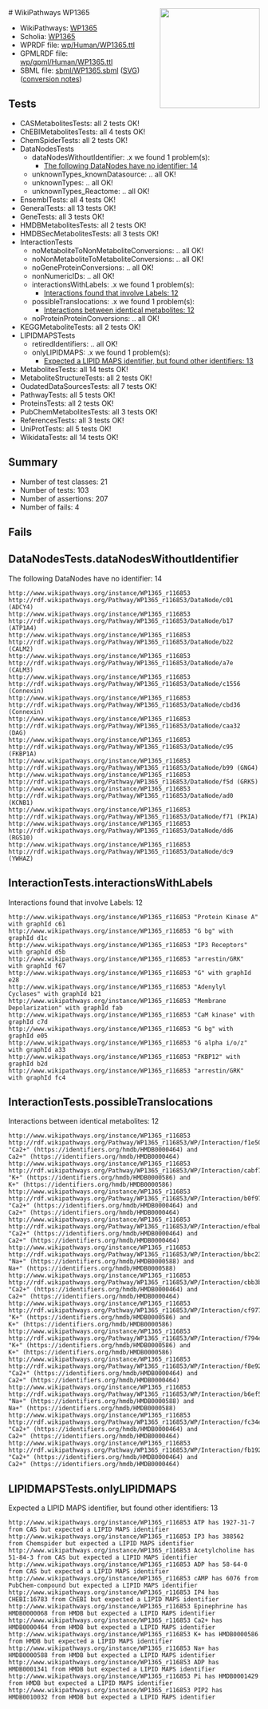 <img style="float: right; width: 200px" src="../logo.png" />
# WikiPathways WP1365

* WikiPathways: [WP1365](https://identifiers.org/wikipathways:WP1365)
* Scholia: [WP1365](https://scholia.toolforge.org/wikipathways/WP1365)
* WPRDF file: [wp/Human/WP1365.ttl](../wp/Human/WP1365.ttl)
* GPMLRDF file: [wp/gpml/Human/WP1365.ttl](../wp/gpml/Human/WP1365.ttl)
* SBML file: [sbml/WP1365.sbml](../sbml/WP1365.sbml) ([SVG](../sbml/WP1365.svg)) ([conversion notes](../sbml/WP1365.txt))

## Tests
* CASMetabolitesTests: all 2 tests OK!
* ChEBIMetabolitesTests: all 4 tests OK!
* ChemSpiderTests: all 2 tests OK!
* DataNodesTests
    * dataNodesWithoutIdentifier: .x we found 1 problem(s):
        * [The following DataNodes have no identifier: 14](#8792c494)
    * unknownTypes_knownDatasource: .. all OK!
    * unknownTypes: .. all OK!
    * unknownTypes_Reactome: .. all OK!
* EnsemblTests: all 4 tests OK!
* GeneralTests: all 13 tests OK!
* GeneTests: all 3 tests OK!
* HMDBMetabolitesTests: all 2 tests OK!
* HMDBSecMetabolitesTests: all 3 tests OK!
* InteractionTests
    * noMetaboliteToNonMetaboliteConversions: .. all OK!
    * noNonMetaboliteToMetaboliteConversions: .. all OK!
    * noGeneProteinConversions: .. all OK!
    * nonNumericIDs: .. all OK!
    * interactionsWithLabels: .x we found 1 problem(s):
        * [Interactions found that involve Labels: 12](#fe97a8ba)
    * possibleTranslocations: .x we found 1 problem(s):
        * [Interactions between identical metabolites: 12](#dc76dfee)
    * noProteinProteinConversions: .. all OK!
* KEGGMetaboliteTests: all 2 tests OK!
* LIPIDMAPSTests
    * retiredIdentifiers: .. all OK!
    * onlyLIPIDMAPS: .x we found 1 problem(s):
        * [Expected a LIPID MAPS identifier, but found other identifiers: 13](#d0bfb67b)
* MetabolitesTests: all 14 tests OK!
* MetaboliteStructureTests: all 2 tests OK!
* OudatedDataSourcesTests: all 7 tests OK!
* PathwayTests: all 5 tests OK!
* ProteinsTests: all 2 tests OK!
* PubChemMetabolitesTests: all 3 tests OK!
* ReferencesTests: all 3 tests OK!
* UniProtTests: all 5 tests OK!
* WikidataTests: all 14 tests OK!


## Summary

* Number of test classes: 21
* Number of tests: 103
* Number of assertions: 207
* Number of fails: 4

## Fails

<a name="8792c494" />

## DataNodesTests.dataNodesWithoutIdentifier

The following DataNodes have no identifier: 14
```
http://www.wikipathways.org/instance/WP1365_r116853 http://rdf.wikipathways.org/Pathway/WP1365_r116853/DataNode/c01 (ADCY4)
http://www.wikipathways.org/instance/WP1365_r116853 http://rdf.wikipathways.org/Pathway/WP1365_r116853/DataNode/b17 (ATP1A4)
http://www.wikipathways.org/instance/WP1365_r116853 http://rdf.wikipathways.org/Pathway/WP1365_r116853/DataNode/b22 (CALM2)
http://www.wikipathways.org/instance/WP1365_r116853 http://rdf.wikipathways.org/Pathway/WP1365_r116853/DataNode/a7e (CALM3)
http://www.wikipathways.org/instance/WP1365_r116853 http://rdf.wikipathways.org/Pathway/WP1365_r116853/DataNode/c1556 (Connexin)
http://www.wikipathways.org/instance/WP1365_r116853 http://rdf.wikipathways.org/Pathway/WP1365_r116853/DataNode/cbd36 (Connexin)
http://www.wikipathways.org/instance/WP1365_r116853 http://rdf.wikipathways.org/Pathway/WP1365_r116853/DataNode/caa32 (DAG)
http://www.wikipathways.org/instance/WP1365_r116853 http://rdf.wikipathways.org/Pathway/WP1365_r116853/DataNode/c95 (FKBP1A)
http://www.wikipathways.org/instance/WP1365_r116853 http://rdf.wikipathways.org/Pathway/WP1365_r116853/DataNode/b99 (GNG4)
http://www.wikipathways.org/instance/WP1365_r116853 http://rdf.wikipathways.org/Pathway/WP1365_r116853/DataNode/f5d (GRK5)
http://www.wikipathways.org/instance/WP1365_r116853 http://rdf.wikipathways.org/Pathway/WP1365_r116853/DataNode/ad0 (KCNB1)
http://www.wikipathways.org/instance/WP1365_r116853 http://rdf.wikipathways.org/Pathway/WP1365_r116853/DataNode/f71 (PKIA)
http://www.wikipathways.org/instance/WP1365_r116853 http://rdf.wikipathways.org/Pathway/WP1365_r116853/DataNode/dd6 (RGS10)
http://www.wikipathways.org/instance/WP1365_r116853 http://rdf.wikipathways.org/Pathway/WP1365_r116853/DataNode/dc9 (YWHAZ)
```

<a name="fe97a8ba" />

## InteractionTests.interactionsWithLabels

Interactions found that involve Labels: 12
```
http://www.wikipathways.org/instance/WP1365_r116853 "Protein Kinase A" with graphId c61
http://www.wikipathways.org/instance/WP1365_r116853 "G bg" with graphId d1c
http://www.wikipathways.org/instance/WP1365_r116853 "IP3 Receptors" with graphId d5b
http://www.wikipathways.org/instance/WP1365_r116853 "arrestin/GRK" with graphId f67
http://www.wikipathways.org/instance/WP1365_r116853 "G" with graphId e28
http://www.wikipathways.org/instance/WP1365_r116853 "Adenylyl
Cyclases" with graphId b21
http://www.wikipathways.org/instance/WP1365_r116853 "Membrane
Depolarization" with graphId fab
http://www.wikipathways.org/instance/WP1365_r116853 "CaM kinase" with graphId c7d
http://www.wikipathways.org/instance/WP1365_r116853 "G bg" with graphId e05
http://www.wikipathways.org/instance/WP1365_r116853 "G alpha i/o/z" with graphId a33
http://www.wikipathways.org/instance/WP1365_r116853 "FKBP12" with graphId b2d
http://www.wikipathways.org/instance/WP1365_r116853 "arrestin/GRK" with graphId fc4
```

<a name="dc76dfee" />

## InteractionTests.possibleTranslocations

Interactions between identical metabolites: 12
```
http://www.wikipathways.org/instance/WP1365_r116853 http://rdf.wikipathways.org/Pathway/WP1365_r116853/WP/Interaction/f1e50 "Ca2+" (https://identifiers.org/hmdb/HMDB0000464) and 
Ca2+" (https://identifiers.org/hmdb/HMDB0000464)
http://www.wikipathways.org/instance/WP1365_r116853 http://rdf.wikipathways.org/Pathway/WP1365_r116853/WP/Interaction/cabf7 "K+" (https://identifiers.org/hmdb/HMDB0000586) and 
K+" (https://identifiers.org/hmdb/HMDB0000586)
http://www.wikipathways.org/instance/WP1365_r116853 http://rdf.wikipathways.org/Pathway/WP1365_r116853/WP/Interaction/b0f97 "Ca2+" (https://identifiers.org/hmdb/HMDB0000464) and 
Ca2+" (https://identifiers.org/hmdb/HMDB0000464)
http://www.wikipathways.org/instance/WP1365_r116853 http://rdf.wikipathways.org/Pathway/WP1365_r116853/WP/Interaction/efbab "Ca2+" (https://identifiers.org/hmdb/HMDB0000464) and 
Ca2+" (https://identifiers.org/hmdb/HMDB0000464)
http://www.wikipathways.org/instance/WP1365_r116853 http://rdf.wikipathways.org/Pathway/WP1365_r116853/WP/Interaction/bbc23 "Na+" (https://identifiers.org/hmdb/HMDB0000588) and 
Na+" (https://identifiers.org/hmdb/HMDB0000588)
http://www.wikipathways.org/instance/WP1365_r116853 http://rdf.wikipathways.org/Pathway/WP1365_r116853/WP/Interaction/cbb3b "Ca2+" (https://identifiers.org/hmdb/HMDB0000464) and 
Ca2+" (https://identifiers.org/hmdb/HMDB0000464)
http://www.wikipathways.org/instance/WP1365_r116853 http://rdf.wikipathways.org/Pathway/WP1365_r116853/WP/Interaction/cf977 "K+" (https://identifiers.org/hmdb/HMDB0000586) and 
K+" (https://identifiers.org/hmdb/HMDB0000586)
http://www.wikipathways.org/instance/WP1365_r116853 http://rdf.wikipathways.org/Pathway/WP1365_r116853/WP/Interaction/f794e "K+" (https://identifiers.org/hmdb/HMDB0000586) and 
K+" (https://identifiers.org/hmdb/HMDB0000586)
http://www.wikipathways.org/instance/WP1365_r116853 http://rdf.wikipathways.org/Pathway/WP1365_r116853/WP/Interaction/f8e92 "Ca2+" (https://identifiers.org/hmdb/HMDB0000464) and 
Ca2+" (https://identifiers.org/hmdb/HMDB0000464)
http://www.wikipathways.org/instance/WP1365_r116853 http://rdf.wikipathways.org/Pathway/WP1365_r116853/WP/Interaction/b6ef5 "Na+" (https://identifiers.org/hmdb/HMDB0000588) and 
Na+" (https://identifiers.org/hmdb/HMDB0000588)
http://www.wikipathways.org/instance/WP1365_r116853 http://rdf.wikipathways.org/Pathway/WP1365_r116853/WP/Interaction/fc34e "Ca2+" (https://identifiers.org/hmdb/HMDB0000464) and 
Ca2+" (https://identifiers.org/hmdb/HMDB0000464)
http://www.wikipathways.org/instance/WP1365_r116853 http://rdf.wikipathways.org/Pathway/WP1365_r116853/WP/Interaction/fb192 "Ca2+" (https://identifiers.org/hmdb/HMDB0000464) and 
Ca2+" (https://identifiers.org/hmdb/HMDB0000464)
```

<a name="d0bfb67b" />

## LIPIDMAPSTests.onlyLIPIDMAPS

Expected a LIPID MAPS identifier, but found other identifiers: 13
```
http://www.wikipathways.org/instance/WP1365_r116853 ATP has 1927-31-7 from CAS but expected a LIPID MAPS identifier
http://www.wikipathways.org/instance/WP1365_r116853 IP3 has 388562 from Chemspider but expected a LIPID MAPS identifier
http://www.wikipathways.org/instance/WP1365_r116853 Acetylcholine has 51-84-3 from CAS but expected a LIPID MAPS identifier
http://www.wikipathways.org/instance/WP1365_r116853 ADP has 58-64-0 from CAS but expected a LIPID MAPS identifier
http://www.wikipathways.org/instance/WP1365_r116853 cAMP has 6076 from PubChem-compound but expected a LIPID MAPS identifier
http://www.wikipathways.org/instance/WP1365_r116853 IP4 has CHEBI:16783 from ChEBI but expected a LIPID MAPS identifier
http://www.wikipathways.org/instance/WP1365_r116853 Epinephrine has HMDB0000068 from HMDB but expected a LIPID MAPS identifier
http://www.wikipathways.org/instance/WP1365_r116853 Ca2+ has HMDB0000464 from HMDB but expected a LIPID MAPS identifier
http://www.wikipathways.org/instance/WP1365_r116853 K+ has HMDB0000586 from HMDB but expected a LIPID MAPS identifier
http://www.wikipathways.org/instance/WP1365_r116853 Na+ has HMDB0000588 from HMDB but expected a LIPID MAPS identifier
http://www.wikipathways.org/instance/WP1365_r116853 ADP has HMDB0001341 from HMDB but expected a LIPID MAPS identifier
http://www.wikipathways.org/instance/WP1365_r116853 Pi has HMDB0001429 from HMDB but expected a LIPID MAPS identifier
http://www.wikipathways.org/instance/WP1365_r116853 PIP2 has HMDB0010032 from HMDB but expected a LIPID MAPS identifier
```

